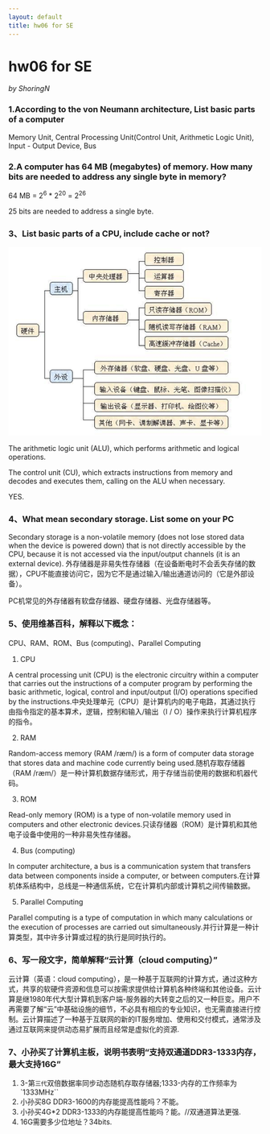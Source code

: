 ```yaml
---
layout: default
title: hw06 for SE
---
```

# hw06 for SE
_by ShoringN_

### 1.According to the von Neumann architecture, List basic parts of a computer

Memory Unit, Central Processing Unit(Control Unit, Arithmetic Logic Unit), Input - Output Device, Bus

### 2.A computer has 64 MB (megabytes) of memory. How many bits are needed to address any single byte in memory?

64 MB = 2<sup>6</sup> * 2<sup>20</sup> = 2<sup>26</sup>

25 bits are needed to address a single byte.

### 3、List basic parts of a CPU, include cache or not?
![sai面板](images/lab0601.jpg)

The arithmetic logic unit (ALU), which performs arithmetic and logical operations.

The control unit (CU), which extracts instructions from memory and decodes and executes them, calling on the ALU when necessary.

YES.

### 4、What mean secondary storage. List some on your PC
Secondary storage is a non-volatile memory (does not lose stored data when the device is powered down) that is not directly accessible by the CPU, because it is not accessed via the input/output channels (it is an external device). 外存储器是非易失性存储器（在设备断电时不会丢失存储的数据），CPU不能直接访问它，因为它不是通过输入/输出通道访问的（它是外部设备）。

PC机常见的外存储器有软盘存储器、硬盘存储器、光盘存储器等。

### 5、使用维基百科，解释以下概念：
CPU、RAM、ROM、Bus (computing)、Parallel Computing
1. CPU

A central processing unit (CPU) is the electronic circuitry within a computer that carries out the instructions of a computer program by performing the basic arithmetic, logical, control and input/output (I/O) operations specified by the instructions.中央处理单元（CPU）是计算机内的电子电路，其通过执行由指令指定的基本算术，逻辑，控制和输入/输出（I / O）操作来执行计算机程序的指令。

2. RAM

Random-access memory (RAM /ræm/) is a form of computer data storage that stores data and machine code currently being used.随机存取存储器（RAM /ræm/）是一种计算机数据存储形式，用于存储当前使用的数据和机器代码。

3. ROM

Read-only memory (ROM) is a type of non-volatile memory used in computers and other electronic devices.只读存储器（ROM）是计算机和其他电子设备中使用的一种非易失性存储器。

4. Bus (computing)

In computer architecture, a bus is a communication system that transfers data between components inside a computer, or between computers.在计算机体系结构中，总线是一种通信系统，它在计算机内部或计算机之间传输数据。

5. Parallel Computing

Parallel computing is a type of computation in which many calculations or the execution of processes are carried out simultaneously.并行计算是一种计算类型，其中许多计算或过程的执行是同时执行的。

### 6、写一段文字，简单解释“云计算（cloud computing）”

云计算（英语：cloud computing），是一种基于互联网的计算方式，通过这种方式，共享的软硬件资源和信息可以按需求提供给计算机各种终端和其他设备。云计算是继1980年代大型计算机到客户端-服务器的大转变之后的又一种巨变。用户不再需要了解“云”中基础设施的细节，不必具有相应的专业知识，也无需直接进行控制。云计算描述了一种基于互联网的新的IT服务增加、使用和交付模式，通常涉及通过互联网来提供动态易扩展而且经常是虚拟化的资源.

### 7、小孙买了计算机主板，说明书表明“支持双通道DDR3-1333内存，最大支持16G”

1. 3-第`三代`双倍数据率同步动态随机存取存储器;1333-内存的工作频率为`1333MHz``
2. 小孙买8G DDR3-1600的内存能提高性能吗？不能。
3. 小孙买4G*2 DDR3-1333的内存能提高性能吗？能。//双通道算法更强.
4. 16G需要多少位地址？34bits.
